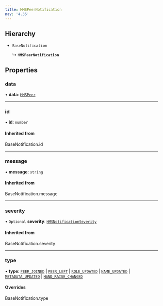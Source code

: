 ```yaml
---
title: HMSPeerNotification
nav: '4.35'
---
```


## Hierarchy

- `BaseNotification`

  ↳ **`HMSPeerNotification`**

## Properties

### data

• **data**: [`HMSPeer`](/api-reference/javascript/v2/interfaces/HMSPeer)

---

### id

• **id**: `number`

#### Inherited from

BaseNotification.id

---

### message

• **message**: `string`

#### Inherited from

BaseNotification.message

---

### severity

• `Optional` **severity**: [`HMSNotificationSeverity`](/api-reference/javascript/v2/enums/HMSNotificationSeverity)

#### Inherited from

BaseNotification.severity

---

### type

• **type**: [`PEER_JOINED`](/api-reference/javascript/v2/enums/HMSNotificationTypes#peer_joined) \| [`PEER_LEFT`](/api-reference/javascript/v2/enums/HMSNotificationTypes#peer_left) \| [`ROLE_UPDATED`](/api-reference/javascript/v2/enums/HMSNotificationTypes#role_updated) \| [`NAME_UPDATED`](/api-reference/javascript/v2/enums/HMSNotificationTypes#name_updated) \| [`METADATA_UPDATED`](/api-reference/javascript/v2/enums/HMSNotificationTypes#metadata_updated) \| [`HAND_RAISE_CHANGED`](/api-reference/javascript/v2/enums/HMSNotificationTypes#hand_raise_changed)

#### Overrides

BaseNotification.type
